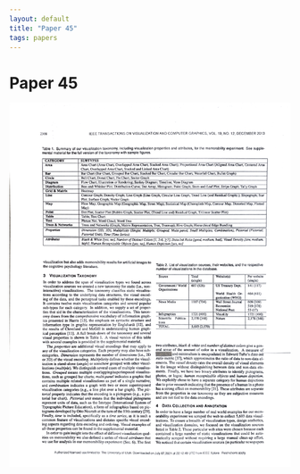 ```yaml
---
layout: default
title: "Paper 45"
tags: papers
---
```


# Paper 45

<img src="/assets/scans/45.png" alt="Page with chartjunk removed" width="800"/>
